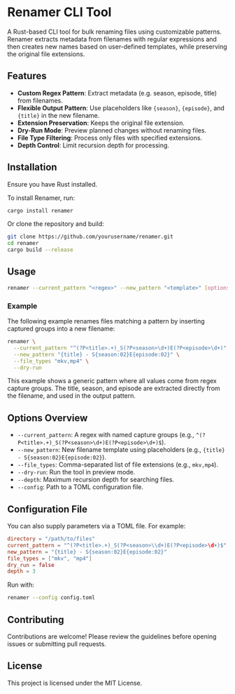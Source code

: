 # Renamer CLI Tool

A Rust-based CLI tool for bulk renaming files using customizable patterns. Renamer extracts metadata from filenames with regular expressions and then creates new names based on user-defined templates, while preserving the original file extensions.

## Features

- **Custom Regex Pattern**: Extract metadata (e.g. season, episode, title) from filenames.
- **Flexible Output Pattern**: Use placeholders like `{season}`, `{episode}`, and `{title}` in the new filename.
- **Extension Preservation**: Keeps the original file extension.
- **Dry-Run Mode**: Preview planned changes without renaming files.
- **File Type Filtering**: Process only files with specified extensions.
- **Depth Control**: Limit recursion depth for processing.

## Installation

Ensure you have Rust installed.

To install Renamer, run:
```sh
cargo install renamer
```

Or clone the repository and build:
```sh
git clone https://github.com/yourusername/renamer.git
cd renamer
cargo build --release
```

## Usage

```sh
renamer --current_pattern "<regex>" --new_pattern "<template>" [options]
```

### Example

The following example renames files matching a pattern by inserting captured groups into a new filename:
```sh
renamer \
  --current_pattern "^(?P<title>.+)_S(?P<season>\d+)E(?P<episode>\d+)" \
  --new_pattern "{title} - S{season:02}E{episode:02}" \
  --file_types "mkv,mp4" \
  --dry-run
```
This example shows a generic pattern where all values come from regex capture groups. The title, season, and episode are extracted directly from the filename, and used in the output pattern.

## Options Overview

- `--current_pattern`: A regex with named capture groups (e.g., `^(?P<title>.+)_S(?P<season>\d+)E(?P<episode>\d+)$`).
- `--new_pattern`: New filename template using placeholders (e.g., `{title} - S{season:02}E{episode:02}`).
- `--file_types`: Comma-separated list of file extensions (e.g., `mkv,mp4`).
- `--dry-run`: Run the tool in preview mode.
- `--depth`: Maximum recursion depth for searching files.
- `--config`: Path to a TOML configuration file.

## Configuration File

You can also supply parameters via a TOML file. For example:
```toml
directory = "/path/to/files"
current_pattern = "^(?P<title>.+)_S(?P<season>\\d+)E(?P<episode>\d+)$"
new_pattern = "{title} - S{season:02}E{episode:02}"
file_types = ["mkv", "mp4"]
dry_run = false
depth = 3
```
Run with:
```sh
renamer --config config.toml
```

## Contributing

Contributions are welcome! Please review the guidelines before opening issues or submitting pull requests.

## License

This project is licensed under the MIT License.
